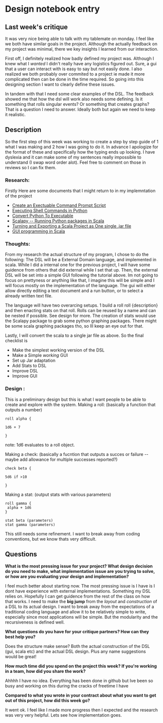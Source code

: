 # Design notebook entry

## Last week's critique

It was very nice being able to talk with my tablemate on monday. I feel like we both have similar goals in the project. Although the actually feedback on my project was minimal, there we key insights I learned from our interaction. 

First off, I definitely realized how badly defined my project was. Although I knew what I *wanted* I didn't really have any logistics figured out. Sure, a gui that a user can interact with is easy to say but not easily done. I also realized we both probably over commited to a project ie made it more complicated then can be done in the time required. So going into this designing section I want to clearly define these issues. 

In tandem with that I need some clear examples of the DSL. The feedback showed me that how the dsl will work also needs some defining. Is it something that rolls singular events? Or something that creates graphs? That is a question I need to answer. Ideally both but again we need to keep it realistic.

## Description

So the first step of this week was working to create a step by step guide of 1 what I was making and 2 how I was going to do it. In advance I apologize for the format of these and specifically how the typing ends up looking. I have dyslexia and it can make some of my sentences really impossible to understand (I swap word order alot). Feel free to comment on those in reviews so I can fix them. 

### Research: 
Firstly Here are some documents that  I might return to in my implemntation of the project
 - [Create an Exectuable Command Prompt Script](https://stackoverflow.com/questions/13975733/how-to-create-an-executable-command-prompt-script)
 - [Executing Shell Commands in Python](https://stackabuse.com/executing-shell-commands-with-python/)
 - [Convert Python To Executable](https://towardsdatascience.com/how-to-easily-convert-a-python-script-to-an-executable-file-exe-4966e253c7e9)
 - [Scalapy -- Running Python packages in Scala](https://github.com/scalapy/scalapy)
 - [Turning and Exporting a Scala Project as One single .jar file](https://github.com/sbt/sbt-onejar)
 - [GUI programming in Scala](https://otfried.org/scala/gui.html)


### Thoughts: 

From my research the actual structure of my program, I chose to do the following: The DSL will be a External Domain language, and implemented in scala. While I did a internal one for the previous project, I will have some guidence from others that did external while I set that up. Then, the external DSL will be set into a simple GUI following the tutorial above. Im not going to focus on prettyness or anything like that, I imagine this will be simple and I will focus mostly on the implementation of the language. The gui will either allow directly editing a text document and a run button, or to select a already written text file. 

The language will have two overarcing setups. 1 build a roll roll {description} and then enacting stats on that roll. Rolls can be reused by a name and can be nested if possible. See design for more. The creation of stats would use the Scalapy package to grab some python graphing packages. There might be some scala graphing packages tho, so Ill keep an eye out for that. 

Lastly, I will convert the scala to a single jar file as above. So the final checklist is 
- Make the simplest working version of the DSL 
- Make a Simple *working* GUI
- Set up Jar adaptation 
- Add Stats to DSL
- Improve DSL 
- Improve GUI 

### Design :

This is a preliminary design but this is what I want people to be able to create and explore with the system. 
Making a roll: (basically a function that outputs a number) 
```
roll alpha {

1d6 + 7

}
```
note: 1d6 evaluates to a roll object. 

Making a check: (basically a fucntion that outputs a succes or failure -- maybe add allowance for multiple successes reported?) 
```
check beta {

5d6 if >10 

}
```
Making a stat: (output stats with various parameters) 
```
roll gamma {
 alpha + 1d6
}

stat beta (parameters)
stat gamma (parameters)
```
This still needs some refinement. I want to break away from coding conventions, but we know thats very difficult. 



## Questions

**What is the most pressing issue for your project? What design decision do
you need to make, what implementation issue are you trying to solve, or how
are you evaluating your design and implementation?**

I feel much better about starting now. The most pressing issue is I have is I dont have experience with external implementations. Something my DSL relies on. Hopefully I can get guidence from the rest of the class on how that works. 
I need to make the **big jump** from the *layout* and *construction* of a DSL to its actual design. I want to break away from the expectations of a traditional coding language and allow it to be relatively simple to write, especially since most applications will be simple. But the modularity and the recursiveness is defined well. 

**What questions do you have for your critique partners? How can they best help
you?**

Does the structure make sense? Both the actual construction of the DSL (gui, scala etc) and the actual DSL design. Plus any name suggestions would be great! 

**How much time did you spend on the project this week? If you're working in a
team, how did you share the work?**

Ahhhh I have no idea. Everything has been done in github but Ive been so busy and working on this during the cracks of freetime I have 

**Compared to what you wrote in your contract about what you want to get out of this
project, how did this week go?**

It went ok. I feel like I made more progress then I expected and the research was very very helpful. Lets see how implementation goes. 

